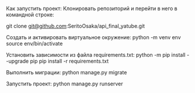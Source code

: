 Как запустить проект:
Клонировать репозиторий и перейти в него в командной строке:

git clone git@github.com:SeritoOsaka/api_final_yatube.git

Cоздать и активировать виртуальное окружение:
python -m venv env
source env/bin/activate

Установить зависимости из файла requirements.txt:
python -m pip install --upgrade pip
pip install -r requirements.txt

Выполнить миграции:
python manage.py migrate

Запустить проект:
python manage.py runserver
